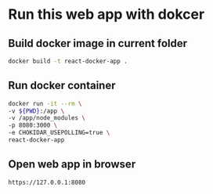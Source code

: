 # Run this web app with dokcer
## Build docker image in current folder
```bash
docker build -t react-docker-app .
```
## Run docker container
```bash
docker run -it --rm \
-v ${PWD}:/app \
-v /app/node_modules \
-p 8080:3000 \
-e CHOKIDAR_USEPOLLING=true \
react-docker-app
```
## Open web app in browser
```bash
https://127.0.0.1:8080
```
